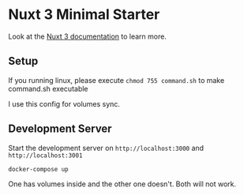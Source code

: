 # Nuxt 3 Minimal Starter

Look at the [Nuxt 3 documentation](https://nuxt.com/docs/getting-started/introduction) to learn more.

## Setup

If you running linux, please execute `chmod 755 command.sh` to make command.sh executable

I use this config for volumes sync.

## Development Server

Start the development server on `http://localhost:3000` and `http://localhost:3001`

```bash
docker-compose up
```

One has volumes inside and the other one doesn't. Both will not work. 